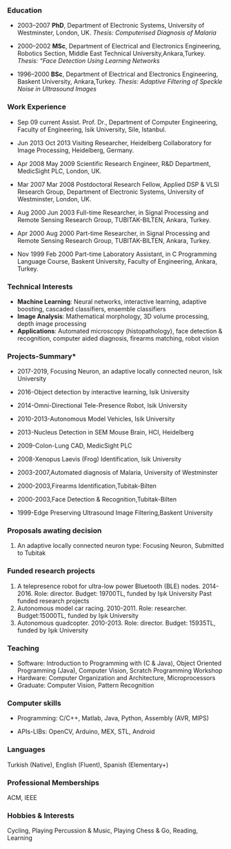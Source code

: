 

### Education
* 2003–2007 **PhD**, Department of Electronic Systems, University of Westminster, London, UK.
 _Thesis: Computerised Diagnosis of Malaria_

* 2000–2002 **MSc**, Department of Electrical and Electronics Engineering, Robotics Section, Middle East Technical University,Ankara,Turkey.
_Thesis: “Face Detection Using Learning Networks_

* 1996–2000 **BSc**, Department of Electrical and Electronics Engineering, Baskent University, Ankara,Turkey. 
_Thesis: Adaptive Filtering of Speckle Noise in Ultrasound Images_


### Work Experience


 * Sep 09 current Assist. Prof. Dr., Department of Computer Engineering,
 Faculty of Engineering,  Isik University, Sile, Istanbul.

 * Jun 2013 Oct 2013 Visiting Researcher, Heidelberg Collaboratory for Image
 Processing, Heidelberg, Germany.

 * Apr 2008 May 2009 Scientific Research Engineer, R&D Department, MedicSight PLC, London, UK.

 * Mar 2007 Mar 2008 Postdoctoral Research Fellow, Applied DSP & VLSI Research Group, Department of Electronic Systems, University of Westminster, London, UK.

 * Aug 2000 Jun 2003 Full-time Researcher, in Signal Processing and Remote Sensing Research Group, TUBITAK-BILTEN, Ankara, Turkey.

 * Apr 2000 Aug 2000 Part-time Researcher, in Signal Processing and Remote Sensing Research Group, TUBITAK-BILTEN, Ankara, Turkey.

 * Nov 1999 Feb 2000 Part-time Laboratory Assistant, in C Programming Language Course, Baskent University, Faculty of Engineering, Ankara, Turkey.


### Technical Interests

* **Machine Learning**: Neural networks, interactive learning, adaptive boosting, cascaded classifiers, ensemble classifiers
* **Image Analysis**: Mathematical morphology, 3D volume processing, depth image processing
* **Applications**: Automated microscopy (histopathology), face detection & recognition, computer aided diagnosis, firearms matching, robot vision



### Projects-Summary*

* 2017-2019, Focusing Neuron, an adaptive locally connected neuron, Isik University

* 2016-Object detection by interactive learning, Isik University

* 2014-Omni-Directional Tele-Presence Robot, Isik University

* 2010-2013-Autonomous Model Vehicles, Isik University

* 2013-Nucleus Detection in SEM Mouse Brain, HCI, Heidelberg

* 2009-Colon-Lung CAD, MedicSight PLC

* 2008-Xenopus Laevis (Frog) Identification, Isik University

* 2003-2007,Automated diagnosis of Malaria, University of Westminster

* 2000-2003,Firearms Identification,Tubitak-Bilten

* 2000-2003,Face Detection & Recognition,Tubitak-Bilten

* 1999-Edge Preserving Ultrasound Image Filtering,Baskent University

 

### Proposals awating decision 
1. An adaptive locally connected neuron type: Focusing Neuron, Submitted to Tubitak

### Funded research projects
1. A telepresence robot for ultra-low power Bluetooth (BLE) nodes. 2014-2016. Role: director. Budget: 19700TL, funded by Işık University Past funded research projects
1. Autonomous model car racing. 2010-2011. Role: researcher. Budget:15000TL, funded by Işık University
1. Autonomous quadcopter. 2010-2013. Role: director. Budget: 15935TL, funded by Işık University

### Teaching

 * Software: Introduction to Programming with (C & Java), Object Oriented Programming (Java), Computer Vision, Scratch Programming Workshop
 * Hardware: Computer Organization and Architecture, Microprocessors
 * Graduate: Computer Vision, Pattern Recognition

### Computer skills

 * Programming: C/C++, Matlab, Java, Python, Assembly (AVR, MIPS)
 
 * APIs-LIBs: OpenCV, Arduino, MEX, STL, Android


 ### Languages

 Turkish (Native), English (Fluent), Spanish (Elementary+)


 ### Professional Memberships

 ACM, IEEE


 ### Hobbies & Interests

 Cycling, Playing Percussion & Music, Playing Chess & Go, Reading, Learning


